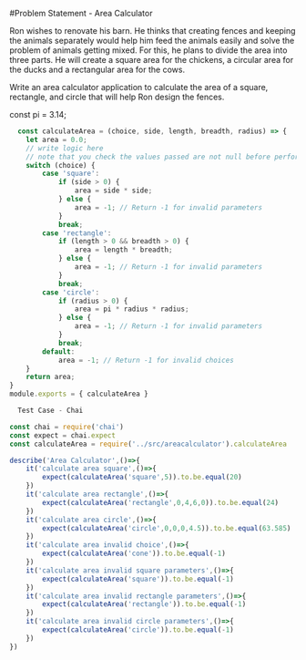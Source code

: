 #Problem Statement - Area Calculator

Ron wishes to renovate his barn. He thinks that creating fences and keeping the animals separately would help him feed the animals easily and solve the problem of animals getting mixed. For this, he plans to divide the area into three parts. He will create a square area for the chickens, a circular area for the ducks and a rectangular area for the cows.​

Write an area calculator application to calculate the area of a square, rectangle, and circle that will help Ron design the fences.

const pi = 3.14;
```javascript
  const calculateArea = (choice, side, length, breadth, radius) => {
    let area = 0.0;
    // write logic here
    // note that you check the values passed are not null before performing any operation on them
    switch (choice) {
        case 'square':
            if (side > 0) {
                area = side * side;
            } else {
                area = -1; // Return -1 for invalid parameters
            }
            break;
        case 'rectangle':
            if (length > 0 && breadth > 0) {
                area = length * breadth;
            } else {
                area = -1; // Return -1 for invalid parameters
            }
            break;
        case 'circle':
            if (radius > 0) {
                area = pi * radius * radius;
            } else {
                area = -1; // Return -1 for invalid parameters
            }
            break;
        default:
            area = -1; // Return -1 for invalid choices
    }
    return area;
}
module.exports = { calculateArea }
```

```javascript
  Test Case - Chai

const chai = require('chai')
const expect = chai.expect
const calculateArea = require('../src/areacalculator').calculateArea

describe('Area Calculator',()=>{
    it('calculate area square',()=>{
        expect(calculateArea('square',5)).to.be.equal(20)
    })
    it('calculate area rectangle',()=>{
        expect(calculateArea('rectangle',0,4,6,0)).to.be.equal(24)
    })
    it('calculate area circle',()=>{
        expect(calculateArea('circle',0,0,0,4.5)).to.be.equal(63.585)
    })
    it('calculate area invalid choice',()=>{
        expect(calculateArea('cone')).to.be.equal(-1)
    })
    it('calculate area invalid square parameters',()=>{
        expect(calculateArea('square')).to.be.equal(-1)
    })
    it('calculate area invalid rectangle parameters',()=>{
        expect(calculateArea('rectangle')).to.be.equal(-1)
    })
    it('calculate area invalid circle parameters',()=>{
        expect(calculateArea('circle')).to.be.equal(-1)
    })
})
```

